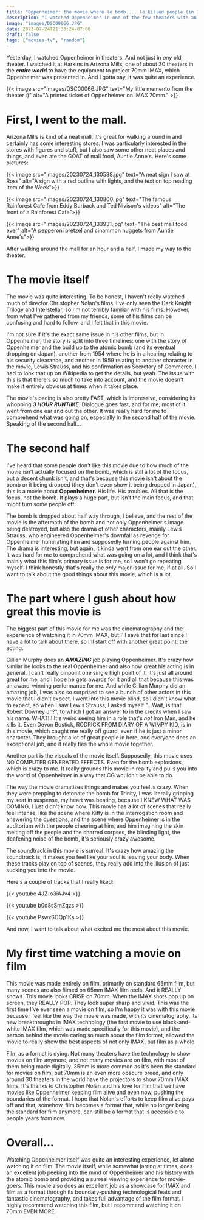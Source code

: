 ```yaml
---
title: "Oppenheimer: the movie where le bomb.... le killed people (in 70mm IMAX)"
description: "I watched Oppenheimer in one of the few theaters with an IMAX 70mm projector and discuss not only my thoughts on the movie, but my thoughts on film as a format."
image: "images/DSC00066.JPG"
date: 2023-07-24T21:33:24-07:00
draft: false
tags: ["movies-tv", "random"]
---
```


Yesterday, I watched Oppenheimer in theaters. And not just in *any* old theater. I watched it at Harkins in Arizona Mills, one of about 30 theaters in the ***entire world*** to have the equipment to project 70mm IMAX, which Oppenheimer was presented in. And I gotta say, it was quite an experience.

{{< image src="images/DSC00066.JPG" text="My little memento from the theater :)" alt="A printed ticket of Oppenheimer on IMAX 70mm." >}}

# First, I went to the mall.

Arizona Mills is kind of a neat mall, it's great for walking around in and certainly has some interesting stores. I was particularly interested in the stores with figures and stuff, but I also saw some other neat places and things, and even ate the GOAT of mall food, Auntie Anne's. Here's some pictures:


{{< image src="images/20230724_130538.jpg" text="A neat sign I saw at Ross" alt="A sign with a red outline with lights, and the text on top reading Item of the Week">}}

{{< image src="images/20230724_130800.jpg" text="The famous Rainforest Cafe from Eddy Burback and Ted Nivison's videos" alt="The front of a Rainforest Cafe">}}

{{< image src="images/20230724_133931.jpg" text="The best mall food ever" alt="A pepperoni pretzel and cinammon nuggets from Auntie Anne's">}}

After walking around the mall for an hour and a half, I made my way to the theater.


# The movie itself

The movie was quite interesting. To be honest, I haven't really watched much of director Christopher Nolan's films. I've only seen the Dark Knight Trilogy and Interstellar, so I'm not terribly familiar with his films. However, from what I've gathered from my friends, some of his films can be confusing and hard to follow, and I felt that in this movie.

I'm not sure if it's the exact same issue in his other films, but in Oppenheimer, the story is split into three timelines: one with the story of Oppenheimer and the build up to the atomic bomb (and its eventual dropping on Japan), another from 1954 where he is in a hearing relating to his security clearance, and another in 1959 relating to another character in the movie, Lewis Strauss, and his confirmation as Secretary of Commerce. I had to look that up on Wikipedia to get the details, but yeah. The issue with this is that there's so much to take into account, and the movie doesn't make it entirely obvious at times when it takes place. 

The movie's pacing is also pretty FAST, which is impressive, considering its whopping ***3 HOUR RUNTIME***. Dialogue goes fast, and for me, most of it went from one ear and out the other. It was really hard for me to comprehend what was going on, especially in the second half of the movie. Speaking of the second half...

# The second half

I've heard that some people don't like this movie due to how much of the movie isn't actually focused on the bomb, which is still a lot of the focus, but a decent chunk isn't, and that's because this movie isn't about the bomb or it being dropped (they don't even show it being dropped in Japan), this is a movie about **Oppenheimer**. His life. His troubles. All that is the focus, not the bomb. It plays a huge part, but isn't the main focus, and that might turn some people off.

The bomb is dropped about half way through, I believe, and the rest of the movie is the aftermath of the bomb and not only Oppenheimer's image being destroyed, but also the drama of other characters, mainly Lewis Strauss, who engineered Oppenheimer's downfall as revenge for Oppenheimer humiliating him and supposedly turning people against him. The drama is interesting, but again, it kinda went from one ear out the other. It was hard for me to comprehend what was going on a lot, and I think that's mainly what this film's primary issue is for me, so I won't go repeating myself. I think honestly that's really the *only* major issue for me, if at all. So I want to talk about the good things about this movie, which is a lot.

# The part where I gush about how great this movie is

The biggest part of this movie for me was the cinematography and the experience of watching it in 70mm IMAX, but I'll save that for last since I have a lot to talk about there, so I'll start off with another great point: the acting.

Cillian Murphy does an ***AMAZING*** job playing Oppenheimer. It's crazy how similar he looks to the real Oppenheimer and also how great his acting is in general. I can't really pinpoint one single high point of it, it's just all around great for me, and I hope he gets awards for it and all that because this was an award-winning performance for me. And while Cillian Murphy did an amazing job, I was also so surprised to see a bunch of other actors in this movie that I didn't expect. I went into this movie blind, so I didn't know what to expect, so when I saw Lewis Strauss, I asked myself "...Wait, is that Robert Downey Jr.?", to which I got an answer to in the credits when I saw his name. WHAT!!! It's weird seeing him in a role that's *not* Iron Man, and he kills it. Even Devon Bostick, RODRICK FROM DIARY OF A WIMPY KID, is in this movie, which caught me really off guard, even if he is just a minor character. They brought a lot of great people in here, and everyone does an exceptional job, and it really ties the whole movie together.

Another part is the visuals of the movie itself. Supposedly, this movie uses NO COMPUTER GENERATED EFFECTS. Even for the bomb explosions, which is crazy to me. It really grounds this movie in reality and pulls you into the world of Oppenheimer in a way that CG wouldn't be able to do. 

The way the movie dramatizes things and makes you feel is crazy. When they were prepping to detonate the bomb for Trinity, I was literally gripping my seat in suspense, my heart was beating, because I KNEW WHAT WAS COMING, I just didn't know how. This movie has a lot of scenes that really feel intense, like the scene where Kitty is in the interrogation room and answering the questions, and the scene where Oppenheimer is in the auditorium with the people cheering at him, and him imagining the skin melting off the people and the charred corpses, the blinding light, the deafening noise of the bomb, it's seriously crazy awesome. 

The soundtrack in this movie is surreal. It's crazy how amazing the soundtrack is, it makes you feel like your soul is leaving your body. When these tracks play on top of scenes, they really add into the illusion of just sucking you into the movie. 

Here's a couple of tracks that I really liked:

{{< youtube 4JZ-o3iAJv4 >}}

{{< youtube b0d8sSmZqzs >}}

{{< youtube Pswx6OQp1Ks >}}

And now, I want to talk about what excited me the most about this movie.

# My first time watching a movie on film

This movie was made entirely on film, primarily on standard 65mm film, but many scenes are also filmed on 65mm IMAX film reels. And it REALLY shows. This movie looks CRISP on 70mm. When the IMAX shots pop up on screen, they REALLY POP. They look super sharp and vivid. This was the first time I've ever seen a movie on film, so I'm happy it was with this movie because I feel like the way the movie was made, with its cinematography, its new breakthroughs in IMAX technology (the first movie to use black-and-white IMAX film, which was made specifically for this movie), and the person behind the movie caring so much about the film format, allowed the movie to really show the best aspects of not only IMAX, but film as a whole. 

Film as a format is dying. Not many theaters have the technology to show movies on film anymore, and not many movies are on film, with most of them being made digitally. 35mm is more common as it's been the standard for movies on film, but 70mm is an even more obscure breed, and only around 30 theaters in the world have the projectors to show 70mm IMAX films. It's thanks to Christopher Nolan and his love for film that we have movies like Oppenheimer keeping film alive and even now, pushing the boundaries of the format. I hope that Nolan's efforts to keep film alive pays off and that, somehow, film becomes a format that, while no longer being the standard for film anymore, can still be a format that is accessible to people years from now. 

# Overall...

Watching Oppenheimer itself was quite an interesting experience, let alone watching it on film. The movie itself, while somewhat jarring at times, does an excellent job peeking into the mind of Oppenheimer and his history with the atomic bomb and providing a surreal viewing experience for movie-goers. This movie also does an excellent job as a showcase for IMAX and film as a format through its boundary-pushing technological feats and fantastic cinematography, and takes full advantage of the film format. I highly recommend watching this film, but I recommend watching it on 70mm EVEN MORE. 